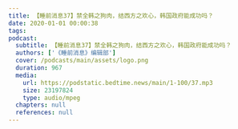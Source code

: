 ```yaml
---
title: 【睡前消息37】禁全韩之狗肉，结西方之欢心，韩国政府能成功吗？
date: 2020-01-01 00:00:38
tags:
podcast:
  subtitle: 【睡前消息37】禁全韩之狗肉，结西方之欢心，韩国政府能成功吗？
  authors: ['《睡前消息》编辑部']
  cover: /podcasts/main/assets/logo.png
  duration: 967
  media:
    url: https://podstatic.bedtime.news/main/1-100/37.mp3
    size: 23197824
    type: audio/mpeg
  chapters: null
  references: null
---
```

